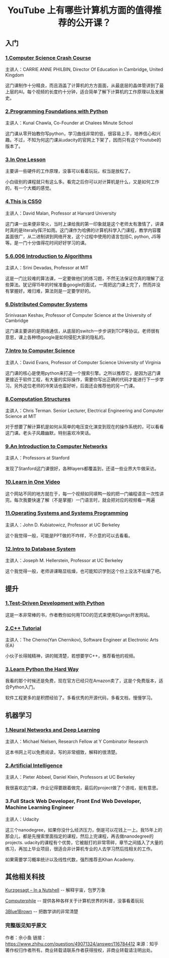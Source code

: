 <h1 align="center">YouTube 上有哪些计算机方面的值得推荐的公开课？</h1>

## 入门

### [1.Computer Science Crash Course](https://link.zhihu.com/?target=https%3A//www.youtube.com/playlist%3Flist%3DPL8dPuuaLjXtNlUrzyH5r6jN9ulIgZBpdo)

主讲人：CARRIE ANNE PHILBIN, Director Of Education in Cambridge, United Kingdom

这门课制作十分精良，而且涵盖了计算机的方方面面，从最底层的晶体管讲到了最上层的AI。每个视频的长度约十分钟，适合简单了解下计算机的工作原理以及发展史。

### [2.Programming Foundations with Python](https://link.zhihu.com/?target=https%3A//www.youtube.com/playlist%3Flist%3DPLAwxTw4SYaPnYajEbZvqtcVWQ6XGhvtOW)

主讲人：Kunal Chawla, Co-Founder at Chalees Minute School

这门课从零开始教你写python，学习曲线非常的低，很容易上手，培养信心和兴趣。不过，不知为何这门课从udacity的官网上下架了，因而只有这个Youtube的版本了。

### [3.In One Lesson](https://link.zhihu.com/?target=https%3A//www.youtube.com/user/InOneLesson)

主要讲一些硬件的工作原理，没事可以看着玩玩，权当是放松了。

小白级别的课程就只有这么多。看完之后你可以对计算机是什么，又是如何工作的，有一个大概的感觉。

### [4.This is CS50](https://link.zhihu.com/?target=https%3A//www.edx.org/course/cs50s-introduction-to-computer-science)

主讲人：David Malan, Professor at Harvard University

这门课一出来便非常火，当时上课给我的第一印象就是这个老师太有激情了，讲课时真的是literally挥汗如雨。这门课作为哈佛的计算机科学入门课程，教学内容覆盖面很广，从二进制讲到网络开发，这个过程中使用的语言包括C, python, JS等等。是一门十分值得花时间好好学习的课。

### [5.6.006 Introduction to Algorithms](https://link.zhihu.com/?target=https%3A//www.youtube.com/watch%3Fv%3DHtSuA80QTyo%26list%3DPLUl4u3cNGP61Oq3tWYp6V_F-5jb5L2iHb)

主讲人：Srini Devadas, Professor at MIT

这是一门比较难的算法课，一定要做他们的练习题，不然无法保证你真的理解了这些算法。犹记得15年的时候准备google的面试，一周把这门课上完了，然而并没有掌握好。难归难，算法则是一定要学好的。

### [6.Distributed Computer Systems](https://link.zhihu.com/?target=https%3A//www.youtube.com/playlist%3Flist%3DPLawkBQ15NDEkDJ5IyLIJUTZ1rRM9YQq6N)

Srinivasan Keshav, Professor of Computer Science at the University of Cambridge

这门课主要讲的是网络通信，从底层的switch一步步讲到TCP等协议。老师很有意思，课上各种喷google是如何侵犯大家的隐私的。

### [7.Intro to Computer Science](https://link.zhihu.com/?target=https%3A//classroom.udacity.com/courses/cs101)

主讲人：David Evans, Professor of Computer Science University of Virginia

这门课的核心是使用python来打造一个搜索引擎。之所以推荐它，是因为这门课更接近于软件工程，有大量的实际操作，需要你写出正确的代码才能进行下一步学习。另外这位老师的冷笑话也蛮好听，后面还会推荐他的另一门课。

### [8.Computation Structures](https://link.zhihu.com/?target=https%3A//www.youtube.com/user/Cjtatmitdotedu/feed)

主讲人：Chris Terman. Senior Lecturer, Electrical Engineering and Computer Science at MIT

对于想要了解计算机是如何从简单的电压变化演变到现在的操作系统的，可以看看这门课。老头子风趣幽默，特别喜欢冷笑话。

### [9.An Introduction to Computer Networks](https://link.zhihu.com/?target=https%3A//www.youtube.com/watch%3Fv%3D_BC5ALTJDXo%26index%3D1%26list%3DPLb9DZOrm6ibgwCLh3ghsw0Pke13JA3znj)

主讲人：Professors at Stanford

发现了Stanford这门课很好，各种layers都覆盖到，还请一些业界大牛做采访。

### [10.Learn in One Video](https://link.zhihu.com/?target=https%3A//www.youtube.com/watch%3Fv%3DRub-JsjMhWY%26list%3DPLGLfVvz_LVvSX7fVd4OUFp_ODd86H0ZIY)

这个网站不同的地方就在于，每一个视频如同填鸭一般的把一门编程语言一次性讲完。每次我要快速了解（不是掌握）一门语言时，就会把对应的视频看一两遍

### [11.Operating Systems and Systems Programming](https://link.zhihu.com/?target=https%3A//www.youtube.com/watch%3Fv%3DqcyXohw1H00%26list%3DPL--jIyXjDXf6Q4XA6q8RYnyChYzJ0K0F2)

主讲人：John D. Kubiatowicz, Professor at UC Berkeley

这个我觉得一般，可能是PPT做的不咋样，不介意的可以去看看。

### [12.Intro to Database System](https://link.zhihu.com/?target=https%3A//www.youtube.com/watch%3Fv%3Dy5IShB9ihds%26list%3DPLhMnuBfGeCDPtyC9kUf_hG_QwjYzZ0Am1)

主讲人：Joseph M. Hellerstein, Professor at UC Berkeley

这个我觉得一般，老师讲课略显枯燥，也可能知识学到这个份上没法不枯燥了吧。



## 提升

### [1.Test-Driven Development with Python](https://link.zhihu.com/?target=https%3A//www.obeythetestinggoat.com/book/praise.harry.html)

这是一本非常棒的书，作者教你如何用TDD的范式来使用Django开发网站。

### [2.C++ Tutorial](https://link.zhihu.com/?target=https%3A//www.youtube.com/watch%3Fv%3D18c3MTX0PK0%26list%3DPLlrATfBNZ98dudnM48yfGUldqGD0S4FFb)

主讲人：The Cherno(Yan Chernikov), Software Engineer at Electronic Arts (EA)

小伙子长得贼精神，讲的贼清楚，若想要学C++，推荐看他的视频。

### [3.Learn Python the Hard Way](https://link.zhihu.com/?target=http%3A//cglab.ca/~morin/teaching/1405/lpthw/book/index.html)

我看的那个时候还是免费，现在官方已经只在Amazon卖了，这是个免费版本，适合Python入门。

软件工程更多的是积攒经验了。多看优秀的开源代码，多看文档，慢慢学习。

## **机器学习**

### [1.Neural Networks and Deep Learning](https://link.zhihu.com/?target=http%3A//neuralnetworksanddeeplearning.com/)

主讲人：Michael Nielsen, Research Fellow at Y Combinator Research

这本书网上可以免费阅读，写的非常细致，解释的很清楚。

### [2.Artificial Intelligence](https://link.zhihu.com/?target=https%3A//www.youtube.com/watch%3Fv%3D16Dir4QqCUg%26list%3DPL7k0r4t5c108AZRwfW-FhnkZ0sCKBChLH)

主讲人：Pieter Abbeel, Daniel Klein, Professors at UC Berkeley

我很喜欢这门课，作业记得要跟着做完，最后的project做了个游戏，挺有意思。



### 3.Full Stack Web Developer, Front End Web Developer, Machine Learning Engineer

主讲人：Udacity

这三个nanodegree，如果你没什么经济压力，倒是可以花钱上一上。我15年上的那会儿，都是先搜索里面指定的课程，然后上完课程，再去做nanodegree的projects. udacity的课程有个优势，它被敲打的非常零碎，章节之间插入了大量的练习，再加上毕业项目，很适合非计算机专业的人去学习然后找相关的工作。

如果需要学习概率统计以及线性代数，强烈推荐去Khan Academy.



## 其他相关科技

[Kurzgesagt – In a Nutshell](https://link.zhihu.com/?target=https%3A//www.youtube.com/channel/UCsXVk37bltHxD1rDPwtNM8Q) -- 解释宇宙，包罗万象

[Computerphile](https://link.zhihu.com/?target=https%3A//www.youtube.com/channel/UC9-y-6csu5WGm29I7JiwpnA) -- 提供各种各样关于计算机世界的科普，没事看着玩玩

[3Blue1Brown](https://link.zhihu.com/?target=https%3A//www.youtube.com/channel/UCYO_jab_esuFRV4b17AJtAw) -- 把数学讲的非常清楚



### 完整版见知乎原文

作者：佘小鱼
链接：https://www.zhihu.com/question/49071324/answer/116784412
来源：知乎
著作权归作者所有。商业转载请联系作者获得授权，非商业转载请注明出处。